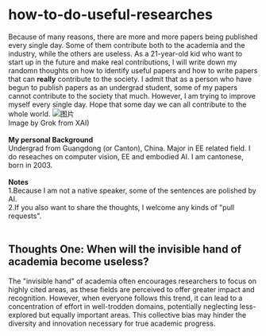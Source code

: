 # how-to-do-useful-researches
Because of many reasons, there are more and more papers being published every single day. Some of them contribute both to the academia and the industry, while the others are useless. As a 21-year-old kid who want to start up in the future and make real contributions, I will write down my randomn thoughts on how to identify useful papers and how to write papers that can **really** contribute to the society. I admit that as a person who have begun to publish papers as an undergrad student, some of my papers cannot contribute to the society that much. However, I am trying to improve myself every single day. Hope that some day we can all contribute to the whole world.
![图片](https://github.com/user-attachments/assets/dbf90300-64b4-452c-b3bc-9abdff42988d)
<br>Image by Grok from XAI)
<br><br>
**My personal Background**<br>Undergrad from Guangdong (or Canton), China. Major in EE related field. I do reseaches on computer vision, EE and embodied AI. I am cantonese, born in 2003.
<br><br>
**Notes**<br>
1.Because I am not a native speaker, some of the sentences are polished by AI.<br>
2.If you also want to share the thoughts, I welcome any kinds of "pull requests".
<br><br>
## Thoughts One: When will the invisible hand of academia become useless?
The "invisible hand" of academia often encourages researchers to focus on highly cited areas, as these fields are perceived to offer greater impact and recognition. However, when everyone follows this trend, it can lead to a concentration of effort in well-trodden domains, potentially neglecting less-explored but equally important areas. This collective bias may hinder the diversity and innovation necessary for true academic progress.
